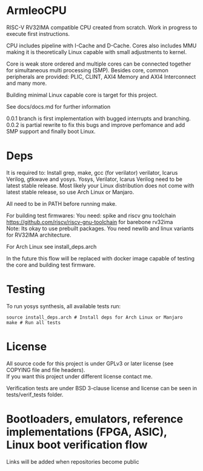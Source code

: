 # ArmleoCPU

RISC-V RV32IMA compatible CPU created from scratch.  Work in progress to execute first instructions.

CPU includes pipeline with I-Cache and D-Cache. Cores also includes MMU making it is theoretically Linux capable with small adjustments to kernel.

Core is weak store ordered and multiple cores can be connected together for simultaneous multi processing (SMP).
Besides core, common peripherals are provided: PLIC, CLINT, AXI4 Memory and AXI4 Interconnect and many more.

Building minimal Linux capable core is target for this project.

See docs/docs.md for further information

0.0.1 branch is first implementation with bugged interrupts and branching. 0.0.2 is partial rewrite to fix this bugs and improve perfomance and add SMP support and finally boot Linux.

# Deps
It is required to: Install grep, make, gcc (for verilator) verilator, Icarus Verilog, gtkwave and yosys. Yosys, Verilator, Icarus Verilog need to be latest stable release. Most likely your Linux distribution does not come with latest stable release, so use Arch Linux or Manjaro.

All need to be in PATH before running make.  

For building test firmwares: You need: spike and riscv gnu toolchain https://github.com/riscv/riscv-gnu-toolchain for barebone rv32ima  
Note: Its okay to use prebuilt packages. You need newlib and linux variants for RV32IMA architecture.

For Arch Linux see install_deps.arch  

In the future this flow will be replaced with docker image capable of testing the core and building test firmware.

# Testing
To run yosys synthesis, all available tests run:
```
source install_deps.arch # Install deps for Arch Linux or Manjaro
make # Run all tests
```

# License
All source code for this project is under GPLv3 or later license (see COPYING file and file headers).  
If you want this project under different license contact me.

Verification tests are under BSD 3-clause license and license can be seen in tests/verif_tests folder.

# Bootloaders, emulators, reference implementations (FPGA, ASIC), Linux boot verification flow
Links will be added when repositories become public
